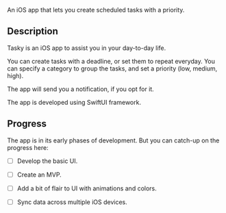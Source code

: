 An iOS app that lets you create scheduled tasks with a priority.

## Description
Tasky is an iOS app to assist you in your day-to-day life.

You can create tasks with a deadline, or set them to repeat everyday. You can specify a category to group the tasks,
and set a priority (low, medium, high).

The app will send you a notification, if you opt for it.

The app is developed using SwiftUI framework.

## Progress
The app is in its early phases of development. But you can catch-up on the progress here:
- [ ] Develop the basic UI.
- [ ] Create an MVP.
- [ ] Add a bit of flair to UI with animations and colors.
- [ ] Sync data across multiple iOS devices.

